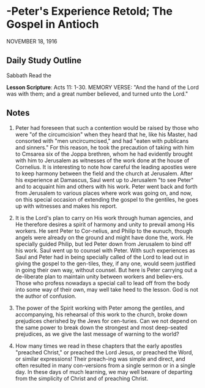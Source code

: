 # -Peter's Experience Retold; The Gospel in Antioch
NOVEMBER 18, 1916

## Daily Study Outline

Sabbath Read the

**Lesson Scripture**: Acts 11: 1-30. MEMORY VERSE: "And the hand of the Lord was with them; and a great number believed, and turned unto the Lord."

## Notes

1. Peter had foreseen that such a contention would be raised by those who were "of the circumcision" when they heard that he, like his Master, had consorted with "men uncircumcised," and had "eaten with publicans and sinners." For this reason, he took the precaution of taking with him to Cmsarea six of the Joppa brethren, whom he had evidently brought with him to Jerusalem as witnesses of the work done at the house of Cornelius. It is interesting to note how careful the leading apostles were to keep harmony between the field and the church at Jerusalem. After his experience at Damascus, Saul went up to Jerusalem "to see Peter" and to acquaint him and others with his work. Peter went back and forth from Jerusalem to various places where work was going on, and now, on this special occasion of extending the gospel to the gentiles, he goes up with witnesses and makes his report.

5. It is the Lord's plan to carry on His work through human agencies, and He therefore desires a spirit of harmony and unity to prevail among His workers. He sent Peter to Cor-nelius, and Philip to the eunuch, though angels were already on the ground and might have done the, work. He specially guided Philip, but led Peter down from Jerusalem to bind off his work. Saul went up to counsel with Peter. With such experiences as Saul and Peter had in being specially called of the Lord to lead out in giving the gospel to the gen-tiles, they, if any one, would seem justified in going their own way, without counsel. But here is Peter carrying out a de-liberate plan to maintain unity between workers and believ-ers. Those who profess nowadays a special call to lead off from the body into some way of their own, may well take heed to the lesson. God is not the author of confusion.

6. The power of the Spirit working with Peter among the gentiles, and accompanying, his rehearsal of this work to the church, broke down prejudices cherished by the Jews for cen-turies. Can we not depend on the same power to break down the strongest and most deep-seated prejudices, as we give the last message of warning to the world?

7. How many times we read in these chapters that the early apostles "preached Christ," or preached the Lord Jesus, or preached the Word, or similar expressions! Their preach-ing was simple and direct, and often resulted in many con-versions from a single sermon or in a single day. In these days of much learning, we may well beware of departing from the simplicity of Christ and of preaching Christ.
